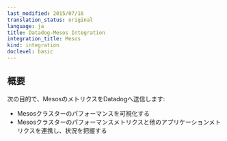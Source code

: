 ```yaml
---
last_modified: 2015/07/16
translation_status: original
language: ja
title: Datadog-Mesos Integration
integration_title: Mesos
kind: integration
doclevel: basic
---
```


<!-- Connects Mesos to Datadog in order to:

* Visualize your Mesos cluster performance
* Correlate the performance of Mesos with the rest of your applications -->

## 概要


次の目的で、MesosのメトリクスをDatadogへ送信します:

* Mesosクラスターのパフォーマンスを可視化する
* Mesosクラスターのパフォーマンスメトリクスと他のアプリケーションメトリクスを連携し、状況を把握する
